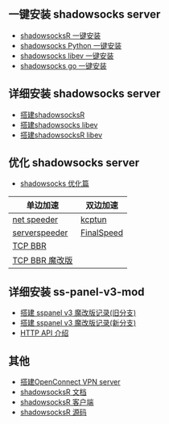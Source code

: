 一键安装 shadowsocks server
---

- [shadowsocksR 一键安装](https://github.com/iMeiji/shadowsocks_install/wiki/shadowsocksR-%E4%B8%80%E9%94%AE%E5%AE%89%E8%A3%85)
- [shadowsocks Python 一键安装](https://github.com/iMeiji/shadowsocks_install/wiki/shadowsocks-Python-%E4%B8%80%E9%94%AE%E5%AE%89%E8%A3%85)  
- [shadowsocks libev 一键安装](https://github.com/iMeiji/shadowsocks_install/wiki/shadowsocks-libev-%E4%B8%80%E9%94%AE%E5%AE%89%E8%A3%85)
- [shadowsocks go 一键安装](https://github.com/iMeiji/shadowsocks_install/wiki/shadowsocks-go-%E4%B8%80%E9%94%AE%E5%AE%89%E8%A3%85)

详细安装 shadowsocks server
---
- [搭建shadowsocksR](https://github.com/iMeiji/shadowsocks_install/blob/master/shadowsocksR-wiki/Server-Setup.md)
- [搭建shadowsocks libev](https://github.com/iMeiji/shadowsocks_install/wiki/shadowsocks-libev)
- [搭建shadowsocksR libev](https://github.com/iMeiji/shadowsocks_install/wiki/shadowsocksR-libev)

优化 shadowsocks server
---
- [shadowsocks 优化篇](https://github.com/iMeiji/shadowsocks_install/wiki/shadowsocks-optimize)    

| 单边加速                                     | 双边加速                                     |
| ---------------------------------------- | ---------------------------------------- |
| [net speeder](https://github.com/iMeiji/shadowsocks_install/wiki/Net-Speeder) | [kcptun](https://github.com/xtaci/kcptun) |
| [serverspeeder](https://github.com/91yun/serverspeeder) | [FinalSpeed](https://github.com/91yun/finalspeed) |
| [TCP BBR](https://github.com/iMeiji/shadowsocks_install/wiki/%E5%BC%80%E5%90%AFTCP-BBR%E6%8B%A5%E5%A1%9E%E6%8E%A7%E5%88%B6%E7%AE%97%E6%B3%95) |                                          |
| [TCP BBR 魔改版](https://moeclub.org/2017/06/24/278/) |                                          |

详细安装 ss-panel-v3-mod
---
- [搭建 sspanel v3 魔改版记录(旧分支)](https://github.com/iMeiji/shadowsocks_install/wiki/%E6%90%AD%E5%BB%BA-sspanel-v3-%E9%AD%94%E6%94%B9%E7%89%88%E8%AE%B0%E5%BD%95)
- [搭建 sspanel v3 魔改版记录(新分支)](https://github.com/iMeiji/ss-panel-v3-mod/wiki/%E5%AE%89%E8%A3%85%E8%AF%B4%E6%98%8E-lnmp1.4)
- [HTTP API 介绍](https://github.com/iMeiji/ss-panel-v3-mod/wiki/%E4%BB%8Emaster%E5%88%86%E6%94%AF%E5%8D%87%E7%BA%A7%E5%88%B0new_master%E5%88%86%E6%94%AF#%E5%8D%87%E7%BA%A7%E5%90%8E%E7%AB%AF)

其他
---
- [搭建OpenConnect VPN server](https://github.com/iMeiji/shadowsocks_install/wiki/OpenConnect-VPN-server)
- [shadowsocksR 文档](https://github.com/iMeiji/shadowsocks_install/tree/master/shadowsocksR-wiki)
- [shadowsocksR 客户端](https://github.com/iMeiji/shadowsocks_install/releases/tag/0.13)
- [shadowsocksR 源码](https://github.com/shadowsocksr-rm) 


